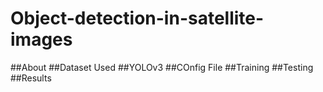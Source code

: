 # Object-detection-in-satellite-images
##About
##Dataset Used
##YOLOv3
##COnfig File
##Training
##Testing
##Results
